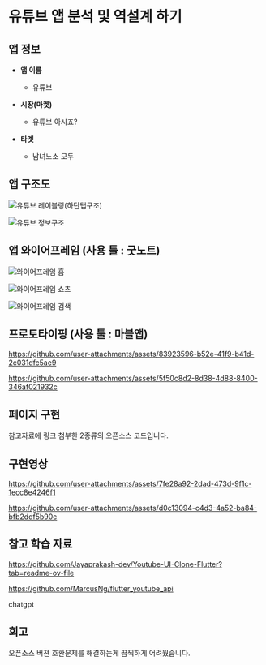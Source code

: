 # 유튜브 앱 분석 및 역설계 하기        

## 앱 정보

- **앱 이름** 

  - 유튜브   

- **시장(마켓)**  

  - 유튜브 아시죠?   

- **타겟**  

  - 남녀노소 모두      



## 앱 구조도
![유튜브 레이블링(하단탭구조)](https://github.com/user-attachments/assets/05f144a4-132f-47a6-bfd5-f17ece916d37)




![유튜브 정보구조](https://github.com/user-attachments/assets/b7b7ad26-8f5e-473a-9119-3c7b747df052)





## 앱 와이어프레임 (사용 툴 : 굿노트)
![와이어프레임 홈](https://github.com/user-attachments/assets/2816386c-6777-4358-a5d7-d8a1c414d8e6)




![와이어프레임 쇼츠](https://github.com/user-attachments/assets/a925228d-554c-484c-9571-d2dcdf1a3791)




![와이어프레임 검색](https://github.com/user-attachments/assets/a785d2b4-f5ca-4a13-90b0-fc97fef86f6f)




## 프로토타이핑 (사용 툴 : 마블앱)




https://github.com/user-attachments/assets/83923596-b52e-41f9-b41d-2c031dfc5ae9


https://github.com/user-attachments/assets/5f50c8d2-8d38-4d88-8400-346af021932c




## 페이지 구현
참고자료에 링크 첨부한 2종류의 오픈소스 코드입니다.



## 구현영상 



https://github.com/user-attachments/assets/7fe28a92-2dad-473d-9f1c-1ecc8e4246f1



https://github.com/user-attachments/assets/d0c13094-c4d3-4a52-ba84-bfb2ddf5b90c





## 참고 학습 자료 
https://github.com/Jayaprakash-dev/Youtube-UI-Clone-Flutter?tab=readme-ov-file


https://github.com/MarcusNg/flutter_youtube_api

chatgpt


## 회고
오픈소스 버젼 호환문제를 해결하는게 끔찍하게 어려웠습니다.
